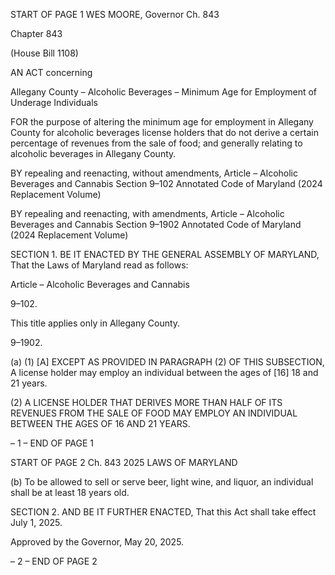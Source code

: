 START OF PAGE 1
WES MOORE, Governor Ch. 843

Chapter 843

(House Bill 1108)

AN ACT concerning

Allegany County – Alcoholic Beverages – Minimum Age for Employment of
Underage Individuals

FOR the purpose of altering the minimum age for employment in Allegany County for
alcoholic beverages license holders that do not derive a certain percentage of
revenues from the sale of food; and generally relating to alcoholic beverages in
Allegany County.

BY repealing and reenacting, without amendments,
Article – Alcoholic Beverages and Cannabis
Section 9–102
Annotated Code of Maryland
(2024 Replacement Volume)

BY repealing and reenacting, with amendments,
Article – Alcoholic Beverages and Cannabis
Section 9–1902
Annotated Code of Maryland
(2024 Replacement Volume)

SECTION 1. BE IT ENACTED BY THE GENERAL ASSEMBLY OF MARYLAND,
That the Laws of Maryland read as follows:

Article – Alcoholic Beverages and Cannabis

9–102.

This title applies only in Allegany County.

9–1902.

(a) (1) [A] EXCEPT AS PROVIDED IN PARAGRAPH (2) OF THIS
SUBSECTION, A license holder may employ an individual between the ages of [16] 18 and
21 years.

(2) A LICENSE HOLDER THAT DERIVES MORE THAN HALF OF ITS
REVENUES FROM THE SALE OF FOOD MAY EMPLOY AN INDIVIDUAL BETWEEN THE
AGES OF 16 AND 21 YEARS.

– 1 –
END OF PAGE 1

START OF PAGE 2
Ch. 843 2025 LAWS OF MARYLAND

(b) To be allowed to sell or serve beer, light wine, and liquor, an individual shall
be at least 18 years old.

SECTION 2. AND BE IT FURTHER ENACTED, That this Act shall take effect July
1, 2025.

Approved by the Governor, May 20, 2025.

– 2 –
END OF PAGE 2